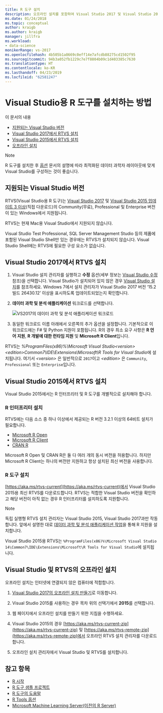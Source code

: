 ```yaml
---
title: R 도구 설치
description: 오프라인 설치를 포함하여 Visual Studio 2017 및 Visual Studio 2015에서 R 도구를 설치하는 방법입니다.
ms.date: 01/24/2018
ms.topic: conceptual
author: kraigb
ms.author: kraigb
manager: jillfra
ms.workload:
- data-science
monikerRange: vs-2017
ms.openlocfilehash: 4b505b1a8669c0eff14e7afcdb88275cd1502f95
ms.sourcegitcommit: 94b3a052fb1229c7e7f8804b09c1d403385c7630
ms.translationtype: HT
ms.contentlocale: ko-KR
ms.lasthandoff: 04/23/2019
ms.locfileid: "62581247"
---
```

# <a name="how-to-install-r-tools-for-visual-studio"></a>Visual Studio용 R 도구를 설치하는 방법

이 문서의 내용

- [지원되는 Visual Studio 버전](#supported-versions-of-visual-studio)
- [Visual Studio 2017에서 RTVS 설치](#install-rtvs-in-visual-studio-2017)
- [Visual Studio 2015에서 RTVS 설치](#install-rtvs-in-visual-studio-2015)
- [오프라인 설치](#offline-installation-of-visual-studio-and-rtvs)

> [!Note]
> R 도구를 설치한 후 [옵션](options-for-r-tools-in-visual-studio.md) 문서의 설명에 따라 최적화된 데이터 과학자 레이아웃에 맞게 Visual Studio를 구성하는 것이 좋습니다.

## <a name="supported-versions-of-visual-studio"></a>지원되는 Visual Studio 버전

RTVS(Visual Studio용 R 도구)는 [Visual Studio 2017](https://visualstudio.microsoft.com/vs/older-downloads/?utm_medium=microsoft&utm_source=docs.microsoft.com&utm_campaign=vs+2017+download) 및 [Visual Studio 2015 업데이트 3 이상](http://go.microsoft.com/fwlink/?LinkId=691129)(직접 다운로드)의 Community(무료), Professional 및 Enterprise 버전이 있는 Windows에서 지원됩니다.

RTVS는 현재 Mac용 Visual Studio에서 지원되지 않습니다.

Visual Studio Test Professional, SQL Server Management Studio 등의 제품에 포함된 Visual Studio Shell만 있는 경우에는 RTVS가 설치되지 않습니다. Visual Studio Shell에는 RTVS에 필요한 구성 요소가 없습니다.

## <a name="install-rtvs-in-visual-studio-2017"></a>Visual Studio 2017에서 RTVS 설치

1. Visual Studio 설치 관리자를 실행하고 **수정** 옵션(세부 정보는 [Visual Studio 수정](../install/modify-visual-studio.md) 참조)을 선택합니다. Visual Studio가 설치되어 있지 않은 경우 [ Visual Studio 설치](../install/install-visual-studio.md)를 참조하세요. Windows 7에서 설치 관리자가 Visual Studio 2017 버전 ‘15.2 빌드 26430.12’ 이상을 표시하도록 업데이트되었는지 확인합니다.

1. **데이터 과학 및 분석 애플리케이션** 워크로드를 선택합니다.

    ![VS2017의 데이터 과학 및 분석 애플리케이션 워크로드](media/installation-data-science-workload.png)

1. 동일한 워크로드 이름 아래에서 오른쪽의 추가 옵션을 설정합니다. 기본적으로 이 워크로드에는 F# 및 Python 지원이 포함됩니다. R의 경우 최소 요구 사항은 **R 언어 지원**, **R 개발에 대한 런타임 지원** 및 **Microsoft R Client**입니다.

RTVS는 *%ProgramFiles(x86)%\Microsoft Visual Studio\<version>\<edition>Common7\IDE\Extensions\Microsoft\R Tools for Visual Studio*에 설치됩니다. 여기서 *\<version>* 은 일반적으로 `2017`이고 *\<edition>* 은 `Community`, `Professional` 또는 `Enterprise`입니다.

## <a name="install-rtvs-in-visual-studio-2015"></a>Visual Studio 2015에서 RTVS 설치

Visual Studio 2015에서는 R 인터프리터 및 R 도구를 개별적으로 설치해야 합니다.

### <a name="install-an-r-interpreter"></a>R 인터프리터 설치

RTVS에는 다음 소스 중 하나 이상에서 제공되는 R 버전 3.2.1 이상의 64비트 설치가 필요합니다.

- [Microsoft R Open](https://mran.microsoft.com/download/)
- [Microsoft R Client](/machine-learning-server/r-client/what-is-microsoft-r-client)
- [CRAN R](https://cran.r-project.org/bin/windows/base/)

Microsoft R Open 및 CRAN R은 둘 다 여러 개의 동시 버전을 허용합니다. 하지만 Microsoft R Client는 하나의 버전만 지원하고 항상 설치된 최신 버전을 사용합니다.

### <a name="install-the-r-tools"></a>R 도구 설치

[https://aka.ms/rtvs-current](https://aka.ms/rtvs-current)에서 Visual Studio 2015용 최신 RTVS를 다운로드합니다. RTVS는 적합한 Visual Studio 버전을 확인하고 해당 버전이 아직 없는 경우 R 인터프리터를 설치하도록 지원합니다.

> [!Note]
> 독립 실행형 RTVS 설치 관리자는 Visual Studio 2015, Visual Studio 2017과만 작동합니다. 앞에서 설명한 대로 [데이터 과학 및 분석 애플리케이션 작업](#install-rtvs-in-visual-studio-2017)을 통해 R 지원을 설치합니다.

Visual Studio 2015용 RTVS는 `%ProgramFiles(x86)%\Microsoft Visual Studio 14\Common7\IDE\Extensions\Microsoft\R Tools for Visual Studio`에 설치됩니다.

## <a name="offline-installation-of-visual-studio-and-rtvs"></a>Visual Studio 및 RTVS의 오프라인 설치

오프라인 설치는 인터넷에 연결되지 않은 컴퓨터에 적합합니다.

1. [Visual Studio 2017의 오프라인 설치 만들기](../install/create-an-offline-installation-of-visual-studio.md)로 이동합니다.

1. Visual Studio 2015를 사용하는 경우 목차 위의 선택기에서 **2015**를 선택합니다.

1. 웹 페이지에서 오프라인 설치를 만들기 위한 지침을 수행하세요.

1. Visual Studio 2015의 경우 [https://aka.ms/rtvs-current-zip](https://aka.ms/rtvs-current-zip) 및 [https://aka.ms/rtvs-remote-zip](https://aka.ms/rtvs-remote-zip)에서 오프라인 RTVS 설치 관리자를 다운로드합니다.

1. 오프라인 설치 관리자에서 Visual Studio 및 RTVS를 설치합니다.

## <a name="see-also"></a>참고 항목

- [R 시작](getting-started-with-r.md)
- [R 도구 샘플 프로젝트](getting-started-samples.md)
- [R 도구의 도움말](getting-started-help.md)
- [R Tools 옵션](options-for-r-tools-in-visual-studio.md)
- [Microsoft Machine Learning Server(이전의 R Server)](/machine-learning-server/)